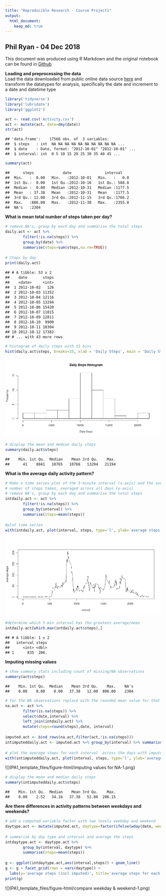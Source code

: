 ```yaml
---
title: "Reproducible Research - Course Project1"
output:
  html_document:
    keep_md: true
---
```

## Phil Ryan - 04 Dec 2018


This document was produced using R Markdown and the original notebook can be found in [Github](https://github.com/interpretstudio-phil/ReproducibleReasearchProject1)   

**Loading and preprocessing the data**  
Load the data downloaded from public online data source [here](https://d396qusza40orc.cloudfront.net/repdata%2Fdata%2Factivity.zip) and
transform the datatypes for analysis, specifically the date and increment to a 
date and datetime type 

```r
library('tidyverse')
library('lubridate')
library('ggplot2')
```


```r
act <- read.csv('Activity.csv')
act <- mutate(act, date=dmy(date))
str(act)
```

```
## 'data.frame':	17568 obs. of  3 variables:
##  $ steps   : int  NA NA NA NA NA NA NA NA NA NA ...
##  $ date    : Date, format: "2012-10-01" "2012-10-01" ...
##  $ interval: int  0 5 10 15 20 25 30 35 40 45 ...
```

```r
summary(act)
```

```
##      steps             date               interval     
##  Min.   :  0.00   Min.   :2012-10-01   Min.   :   0.0  
##  1st Qu.:  0.00   1st Qu.:2012-10-16   1st Qu.: 588.8  
##  Median :  0.00   Median :2012-10-31   Median :1177.5  
##  Mean   : 37.38   Mean   :2012-10-31   Mean   :1177.5  
##  3rd Qu.: 12.00   3rd Qu.:2012-11-15   3rd Qu.:1766.2  
##  Max.   :806.00   Max.   :2012-11-30   Max.   :2355.0  
##  NA's   :2304
```

**What is mean total number of steps taken per day?**  

```r
# remove NA's, group by each day and summarise the total steps
daily.act <- act %>% 
        filter(!is.na(steps)) %>% 
        group_by(date) %>% 
        summarise(steps=sum(steps,na.rm=TRUE))

# Steps by day
print(daily.act)
```

```
## # A tibble: 53 x 2
##    date       steps
##    <date>     <int>
##  1 2012-10-02   126
##  2 2012-10-03 11352
##  3 2012-10-04 12116
##  4 2012-10-05 13294
##  5 2012-10-06 15420
##  6 2012-10-07 11015
##  7 2012-10-09 12811
##  8 2012-10-10  9900
##  9 2012-10-11 10304
## 10 2012-10-12 17382
## # ... with 43 more rows
```

```r
# histogram of daily steps with 15 bins 
hist(daily.act$steps, breaks=15, xlab = 'Daily Steps', main = 'Daily Steps Histogram')
```

![](PA1_template_files/figure-html/mean-1.png)<!-- -->

```r
# display the mean and median daily steps
summary(daily.act$steps)
```

```
##    Min. 1st Qu.  Median    Mean 3rd Qu.    Max. 
##      41    8841   10765   10766   13294   21194
```
**What is the average daily activity pattern?**

```r
# Make a time series plot of the 5-minute interval (x-axis) and the average 
# number of steps taken, averaged across all days (y-axis)
# remove NA's, group by each day and summarise the total steps
intdaily.act <- act %>% 
        filter(!is.na(steps)) %>% 
        group_by(interval) %>% 
        summarise(steps=mean(steps))

#plot time series 
with(intdaily.act, plot(interval, steps, type='l', ylab='average steps'))
```

![](PA1_template_files/figure-html/pattern-1.png)<!-- -->

```r
#determine which 5-min interval has the greatest average/mean
intdaily.act[which.max(intdaily.act$steps),]
```

```
## # A tibble: 1 x 2
##   interval steps
##      <int> <dbl>
## 1      835  206.
```
**Imputing missing values**

```r
# show summary stats including count of missing/NA observations
summary(act$steps)
```

```
##    Min. 1st Qu.  Median    Mean 3rd Qu.    Max.    NA's 
##    0.00    0.00    0.00   37.38   12.00  806.00    2304
```

```r
# for the NA observations replace with the rounded mean value for that interval
na.act <- act %>% 
        filter(is.na(steps)) %>% 
        select(date,interval) %>%
        left_join(intdaily.act) %>%
        mutate(steps=round(steps),date, interval)

imputed.act <- bind_rows(na.act,filter(act,!is.na(steps)))
intimputeddaily.act <- imputed.act %>% group_by(interval) %>% summarise(steps=mean(steps))

# plot the average steps for each interval  across the days with imputed values 
with(intimputeddaily.act, plot(interval, steps, type='l', ylab='average steps (incl imputed)'))
```

![](PA1_template_files/figure-html/imputing values for NA-1.png)<!-- -->

```r
# display the mean and median daily steps
summary(intimputeddaily.act$steps)
```

```
##    Min. 1st Qu.  Median    Mean 3rd Qu.    Max. 
##    0.00    2.52   34.16   37.38   52.86  206.15
```
**Are there differences in activity patterns between weekdays and weekends?**

```r
# add a computed variable factor with two levels weekday and weekend
daytype.act <- mutate(imputed.act, daytype=factor(ifelse(wday(date, week_start=1)>5,'weekend','weekday')))

# summarise by day type and interval and average the steps
intdaytype.act <- daytype.act %>% 
        group_by(interval, daytype) %>% 
        summarise(steps=mean(steps))

g <- ggplot(intdaytype.act,aes(interval,steps)) + geom_line() 
g <- g + facet_grid(rows = vars(daytype)) + 
  labs(y='average steps (incl imputed)', title='average steps for each interval')
print(g)
```

![](PA1_template_files/figure-html/compare weekday & weekend-1.png)<!-- -->

